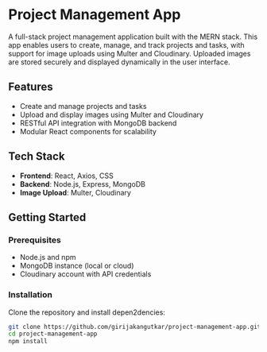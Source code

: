 # Project Management App

A full-stack project management application built with the MERN stack. This app enables users to create, manage, and track projects and tasks, with support for image uploads using Multer and Cloudinary. Uploaded images are stored securely and displayed dynamically in the user interface.

## Features

- Create and manage projects and tasks
- Upload and display images using Multer and Cloudinary
- RESTful API integration with MongoDB backend
- Modular React components for scalability

## Tech Stack

- **Frontend**: React, Axios, CSS
- **Backend**: Node.js, Express, MongoDB
- **Image Upload**: Multer, Cloudinary

## Getting Started

### Prerequisites

- Node.js and npm
- MongoDB instance (local or cloud)
- Cloudinary account with API credentials

### Installation

Clone the repository and install depen2dencies:

```bash
git clone https://github.com/girijakangutkar/project-management-app.git
cd project-management-app
npm install
